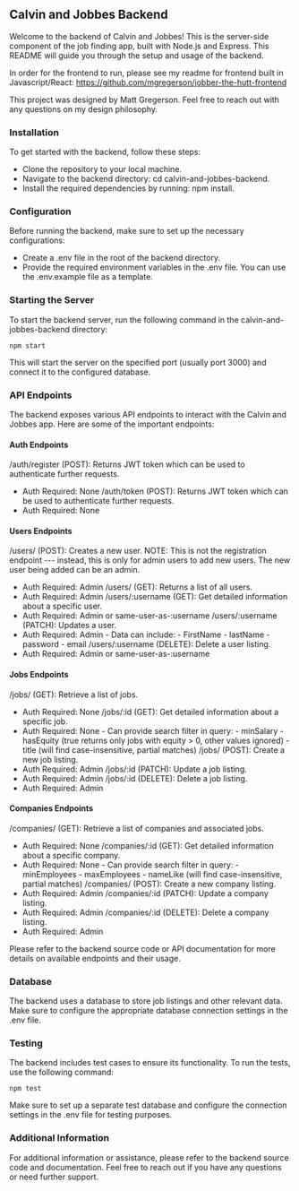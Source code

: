## Calvin and Jobbes Backend

Welcome to the backend of Calvin and Jobbes! This is the server-side component of the job finding app, built with Node.js and Express. This README will guide you through the setup and usage of the backend.

In order for the frontend to run, please see my readme for frontend built in Javascript/React: https://github.com/mgregerson/jobber-the-hutt-frontend

This project was designed by Matt Gregerson. Feel free to reach out with any questions on my design philosophy.

### Installation

To get started with the backend, follow these steps:

- Clone the repository to your local machine.
- Navigate to the backend directory: cd calvin-and-jobbes-backend.
- Install the required dependencies by running: npm install.

### Configuration

Before running the backend, make sure to set up the necessary configurations:

- Create a .env file in the root of the backend directory.
- Provide the required environment variables in the .env file. You can use the .env.example file as a template.

### Starting the Server

To start the backend server, run the following command in the calvin-and-jobbes-backend directory:

```console
npm start
```

This will start the server on the specified port (usually port 3000) and connect it to the configured database.

### API Endpoints

The backend exposes various API endpoints to interact with the Calvin and Jobbes app. Here are some of the important endpoints:

#### Auth Endpoints

/auth/register (POST): Returns JWT token which can be used to authenticate further requests.

- Auth Required: None
  /auth/token (POST): Returns JWT token which can be used to authenticate further requests.
- Auth Required: None

#### Users Endpoints

/users/ (POST): Creates a new user. NOTE: This is not the registration endpoint --- instead, this is only for admin users to add new users. The new user being added can be an admin.

- Auth Required: Admin
  /users/ (GET): Returns a list of all users.
- Auth Required: Admin
  /users/:username (GET): Get detailed information about a specific user.
- Auth Required: Admin or same-user-as-:username
  /users/:username (PATCH): Updates a user.
- Auth Required: Admin - Data can include: - FirstName - lastName - password - email
  /users/:username (DELETE): Delete a user listing.
- Auth Required: Admin or same-user-as-:username

#### Jobs Endpoints

/jobs/ (GET): Retrieve a list of jobs.

- Auth Required: None
  /jobs/:id (GET): Get detailed information about a specific job.
- Auth Required: None - Can provide search filter in query: - minSalary - hasEquity (true returns only jobs with equity > 0, other values ignored) - title (will find case-insensitive, partial matches)
  /jobs/ (POST): Create a new job listing.
- Auth Required: Admin
  /jobs/:id (PATCH): Update a job listing.
- Auth Required: Admin
  /jobs/:id (DELETE): Delete a job listing.
- Auth Required: Admin

#### Companies Endpoints

/companies/ (GET): Retrieve a list of companies and associated jobs.

- Auth Required: None
  /companies/:id (GET): Get detailed information about a specific company.
- Auth Required: None - Can provide search filter in query: - minEmployees - maxEmployees - nameLike (will find case-insensitive, partial matches)
  /companies/ (POST): Create a new company listing.
- Auth Required: Admin
  /companies/:id (PATCH): Update a company listing.
- Auth Required: Admin
  /companies/:id (DELETE): Delete a company listing.
- Auth Required: Admin

Please refer to the backend source code or API documentation for more details on available endpoints and their usage.

### Database

The backend uses a database to store job listings and other relevant data. Make sure to configure the appropriate database connection settings in the .env file.

### Testing

The backend includes test cases to ensure its functionality. To run the tests, use the following command:

```console
npm test
```

Make sure to set up a separate test database and configure the connection settings in the .env file for testing purposes.

### Additional Information

For additional information or assistance, please refer to the backend source code and documentation. Feel free to reach out if you have any questions or need further support.
